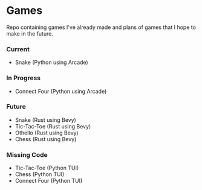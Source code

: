 # Games

Repo containing games I've already made and plans of games that I hope to make in the future.

### Current
- Snake (Python using Arcade)

### In Progress
- Connect Four (Python using Arcade)

### Future
- Snake (Rust using Bevy)
- Tic-Tac-Toe (Rust using Bevy)
- Othello (Rust using Bevy)
- Chess (Rust using Bevy)

### Missing Code
- Tic-Tac-Toe (Python TUI)
- Chess (Python TUI)
- Connect Four (Python TUI)

